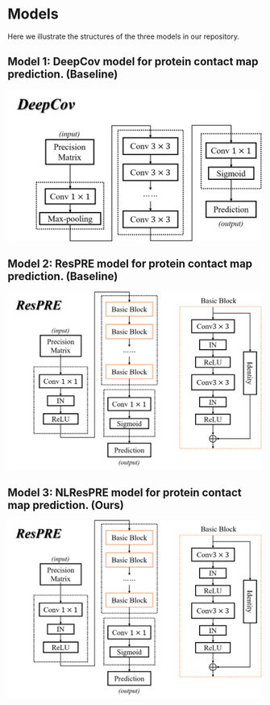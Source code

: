 # Models
Here we illustrate the structures of the three models in our repository.

## Model 1: DeepCov model for protein contact map prediction. (Baseline)

![](../imgs/deepcov.png)

## Model 2: ResPRE model for protein contact map prediction. (Baseline)


![](../imgs/respre.png)


## Model 3: NLResPRE model for protein contact map prediction. (Ours)

![](../imgs/respre.png)
